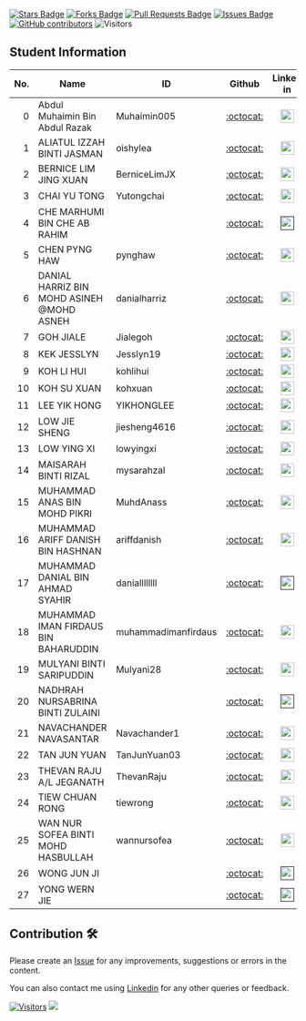 <a href="https://github.com/drshahizan/HPDP/stargazers"><img src="https://img.shields.io/github/stars/drshahizan/HPDP" alt="Stars Badge"/></a>
<a href="https://github.com/drshahizan/HPDP/network/members"><img src="https://img.shields.io/github/forks/drshahizan/HPDP" alt="Forks Badge"/></a>
<a href="https://github.com/drshahizan/HPDP/pulls"><img src="https://img.shields.io/github/issues-pr/drshahizan/HPDP" alt="Pull Requests Badge"/></a>
<a href="https://github.com/drshahizan/HPDP"><img src="https://img.shields.io/github/issues/drshahizan/HPDP" alt="Issues Badge"/></a>
<a href="https://github.com/drshahizan/HPDP/graphs/contributors"><img alt="GitHub contributors" src="https://img.shields.io/github/contributors/drshahizan/HPDP?color=2b9348"></a>
![Visitors](https://api.visitorbadge.io/api/visitors?path=https%3A%2F%2Fgithub.com%2Fdrshahizan%2FHPDP&labelColor=%23d9e3f0&countColor=%23697689&style=flat)

## Student Information

| No. | Name                                     | ID          | Github                         | Linked in | Portfolio |
|-----:|------------------------------------------|-------------|:--------------------------------:| :--------------------------------:|:--------------------------------:|
| 0   | Abdul Muhaimin Bin Abdul Razak          |Muhaimin005             | [:octocat:](https://github.com/Muhaimin005) |<a href="https://www.linkedin.com/in/abdul-muhaimin-65390b23b?utm_source=share&utm_campaign=share_via&utm_content=profile&utm_medium=android_app" ><img src="../../images/linkedin.png" width="24px" height="24px" ></a> | <a href="Muhaimin005"><img src="../../images/portfolio.png" width="24px" height="24px"></a> |
| 1   | ALIATUL IZZAH BINTI JASMAN         |oishylea            | [:octocat:](https://github.com/oishylea) |<a href="https://www.linkedin.com/in/aliatul-izzah/" ><img src="../../images/linkedin.png" width="24px" height="24px" ></a> | <a href="https://oishylea.github.io/IzzahPortfolio/"><img src="../../images/portfolio.png" width="24px" height="24px"></a> |
| 2   | BERNICE LIM JING XUAN               |BerniceLimJX             | [:octocat:](https://github.com/BerniceLimJX) |<a href="https://www.linkedin.com/in/bernice-lim-jing-xuan-2a339b1b8/" ><img src="../../images/linkedin.png" width="24px" height="24px" ></a> | <a href="BerniceLimJX"><img src="../../images/portfolio.png" width="24px" height="24px"></a> |
| 3   | CHAI YU TONG                        |Yutongchai             | [:octocat:](https://github.com/Yutongchai) |<a href="https://www.linkedin.com/in/yu-tong-chai-073b131a7" ><img src="../../images/linkedin.png" width="24px" height="24px" ></a> | <a href="Yutongchai"><img src="../../images/portfolio.png" width="24px" height="24px"></a> |
| 4   | CHE MARHUMI BIN CHE AB RAHIM       |             | [:octocat:]() |<a href="" ><img src="../../images/linkedin.png" width="24px" height="24px" ></a> | <a href=""><img src="../../images/portfolio.png" width="24px" height="24px"></a> |
| 5   | CHEN PYNG HAW                      | pynghaw            | [:octocat:](https://github.com/pynghaw) |<a href="https://www.linkedin.com/in/pynghaw-chen/" ><img src="../../images/linkedin.png" width="24px" height="24px" ></a> | <a href="pynghaw"><img src="../../images/portfolio.png" width="24px" height="24px"></a> |
| 6   | DANIAL HARRIZ BIN MOHD ASINEH @MOHD ASNEH |  danialharriz  | [:octocat:](https://github.com/danialharriz) |<a href="https://www.linkedin.com/in/danialharriz/" ><img src="../../images/linkedin.png" width="24px" height="24px" ></a> | <a href="danialharriz"><img src="../../images/portfolio.png" width="24px" height="24px"></a> |
| 7   | GOH JIALE                           | Jialegoh            | [:octocat:](https://github.com/Jialegoh) |<a href="https://www.linkedin.com/in/jiale-goh-ba9b712a6/" ><img src="../../images/linkedin.png" width="24px" height="24px" ></a> | <a href="https://github.com/drshahizan/HPDP/blob/main/2425/student/Jialegoh"><img src="../../images/portfolio.png" width="24px" height="24px"></a> |
| 8   | KEK JESSLYN                         |Jesslyn19             | [:octocat:](https://github.com/Jesslyn19) |<a href="https://www.linkedin.com/in/kek-jesslyn-a07117268/" ><img src="../../images/linkedin.png" width="24px" height="24px" ></a> | <a href="Jesslyn19"><img src="../../images/portfolio.png" width="24px" height="24px"></a> |
| 9   | KOH LI HUI                          | kohlihui            | [:octocat:](https://github.com/kohlihui) |<a href="https://www.linkedin.com/in/koh-li-hui-4600a6257/" ><img src="../../images/linkedin.png" width="24px" height="24px" ></a> | <a href="https://github.com/drshahizan/HPDP/tree/main/2425/student/kohlihui"><img src="../../images/portfolio.png" width="24px" height="24px"></a> |
| 10  | KOH SU XUAN                         | kohxuan     | [:octocat:](https://github.com/kohxuan) | <a href="https://www.linkedin.com/in/su-xuan-koh-824795260/"><img src="../../images/linkedin.png" width="24px" height="24px" ></a> | <a href="https://github.com/drshahizan/HPDP/tree/main/2425/student/kohxuan"><img src="../../images/portfolio.png" width="24px" height="24px"></a> |
| 11  | LEE YIK HONG                        | YIKHONGLEE            | [:octocat:](https://github.com/YIKHONGLEE) |<a href="https://www.linkedin.com/in/yik-hong-lee-031143245/" ><img src="../../images/linkedin.png" width="24px" height="24px" ></a> | <a href="https://github.com/drshahizan/HPDP/blob/main/2425/student/YIKHONGLEE/Readme.md"><img src="../../images/portfolio.png" width="24px" height="24px"></a> |
| 12  | LOW JIE SHENG                       | jiesheng4616       | [:octocat:](https://github.com/jiesheng4616) | <a href="https://www.linkedin.com/in/low-jie-sheng-97755825b/"><img src="../../images/linkedin.png" width="24px" height="24px"></a> | <a href="https://github.com/drshahizan/HPDP/tree/main/2425/student/jiesheng4616/readme.md"><img src="../../images/portfolio.png" width="24px" height="24px"></a> |
| 13  | LOW YING XI                         |      lowyingxi       | [:octocat:](https://github.com/lowyingxi) |<a href="https://www.linkedin.com/in/low-ying-xi-075a00260/" ><img src="../../images/linkedin.png" width="24px" height="24px" ></a> | <a href="https://github.com/drshahizan/HPDP/tree/main/2425/student/lowyingxi"><img src="../../images/portfolio.png" width="24px" height="24px"></a> |
| 14  | MAISARAH BINTI RIZAL                | mysarahzal            | [:octocat:](https://github.com/mysarahzal) |<a href="https://www.linkedin.com/in/maisarah-rizal-737067255/" ><img src="../../images/linkedin.png" width="24px" height="24px" ></a> | <a href=""><img src="../../images/portfolio.png" width="24px" height="24px"></a> |
| 15  | MUHAMMAD ANAS BIN MOHD PIKRI       | MuhdAnass             | [:octocat:]() |<a href="https://linkedin.com/in/muhd-anas-pikri" ><img src="../../images/linkedin.png" width="24px" height="24px" ></a> | <a href=""><img src="../../images/portfolio.png" width="24px" height="24px"></a> |
| 16  | MUHAMMAD ARIFF DANISH BIN HASHNAN  | ariffdanish            | [:octocat:](https://github.com/ariffdanish) |<a href="https://www.linkedin.com/in/ariffdanish" ><img src="../../images/linkedin.png" width="24px" height="24px" ></a> | <a href="https://github.com/drshahizan/HPDP/tree/main/2425/student/ariffdanish"><img src="../../images/portfolio.png" width="24px" height="24px"></a> |
| 17  | MUHAMMAD DANIAL BIN AHMAD SYAHIR   |daniallllllll             | [:octocat:]() |<a href="" ><img src="../../images/linkedin.png" width="24px" height="24px" ></a> | <a href=""><img src="../../images/portfolio.png" width="24px" height="24px"></a> |
| 18  | MUHAMMAD IMAN FIRDAUS BIN BAHARUDDIN |muhammadimanfirdaus             | [:octocat:](https://github.com/MuhammadImanFirdaus) |<a href="https://www.linkedin.com/in/imanfirdaus-a22ec0216" ><img src="../../images/linkedin.png" width="24px" height="24px" ></a> | <a href="https://github.com/drshahizan/HPDP/tree/main/2425/student/muhammadimanfirdaus"><img src="../../images/portfolio.png" width="24px" height="24px"></a> |
| 19  | MULYANI BINTI SARIPUDDIN           |Mulyani28             | [:octocat:](https://github.com/Mulyani28) |<a href="https://www.linkedin.com/in/mulyani-saripuddin-387684261/" ><img src="../../images/linkedin.png" width="24px" height="24px" ></a> | <a href="Mulyani28"><img src="../../images/portfolio.png" width="24px" height="24px"></a> |
| 20  | NADHRAH NURSABRINA BINTI ZULAINI   |             | [:octocat:]() |<a href="" ><img src="../../images/linkedin.png" width="24px" height="24px" ></a> | <a href=""><img src="../../images/portfolio.png" width="24px" height="24px"></a> |
| 21  | NAVACHANDER NAVASANTAR       |  Navachander1           | [:octocat:](https://github.com/Navachander1) |<a href="https://www.linkedin.com/in/navachander-navasantar/" ><img src="../../images/linkedin.png" width="24px" height="24px" ></a> | <a href=""><img src="../../images/portfolio.png" width="24px" height="24px"></a> |
| 22  | TAN JUN YUAN                       |   TanJunYuan03          | [:octocat:](https://github.com/TanJunYuan03) |<a href="https://www.linkedin.com/in/jun-yuan-tan-49a673261/" ><img src="../../images/linkedin.png" width="24px" height="24px" ></a> | <a href=""><img src="../../images/portfolio.png" width="24px" height="24px"></a> |
| 23  | THEVAN RAJU A/L JEGANATH           |ThevanRaju             | [:octocat:](https://github.com/ThevanRaju) |<a href="https://www.linkedin.com/in/thevan-raju-jeganath" ><img src="../../images/linkedin.png" width="24px" height="24px" ></a> | <a href="https://github.com/drshahizan/HPDP/blob/main/2425/student/ThevanRaju/readme.md"><img src="../../images/portfolio.png" width="24px" height="24px"></a> |
| 24  | TIEW CHUAN RONG                    |tiewrong             | [:octocat:](https://github.com/tiewrong) |<a href="https://www.linkedin.com/in/tiew-chuan-rong-915747262?lipi=urn%3Ali%3Apage%3Ad_flagship3_profile_view_base_contact_details%3BWo4AYSlnQJmmYEm6pesMag%3D%3D" ><img src="../../images/linkedin.png" width="24px" height="24px" ></a> | <a href="tiewrong"><img src="../../images/portfolio.png" width="24px" height="24px"></a> |
| 25  | WAN NUR SOFEA BINTI MOHD HASBULLAH |wannursofea             | [:octocat:](https://github.com/wannursofea) |<a href="https://www.linkedin.com/in/wan-nur-sofea-mohd-hasbullah-80ba01260/" ><img src="../../images/linkedin.png" width="24px" height="24px" ></a> | <a href="wannursofea"><img src="../../images/portfolio.png" width="24px" height="24px"></a> |
| 26  | WONG JUN JI                        |             | [:octocat:]() |<a href="" ><img src="../../images/linkedin.png" width="24px" height="24px" ></a> | <a href=""><img src="../../images/portfolio.png" width="24px" height="24px"></a> |
| 27  | YONG WERN JIE                      |             | [:octocat:]() |<a href="" ><img src="../../images/linkedin.png" width="24px" height="24px" ></a> | <a href=""><img src="../../images/portfolio.png" width="24px" height="24px"></a> |


## Contribution 🛠️
Please create an [Issue](https://github.com/drshahizan/HPDP/issues) for any improvements, suggestions or errors in the content.

You can also contact me using [Linkedin](https://www.linkedin.com/in/drshahizan/) for any other queries or feedback.

[![Visitors](https://api.visitorbadge.io/api/visitors?path=https%3A%2F%2Fgithub.com%2Fdrshahizan&labelColor=%23697689&countColor=%23555555&style=plastic)](https://visitorbadge.io/status?path=https%3A%2F%2Fgithub.com%2Fdrshahizan)
![](https://hit.yhype.me/github/profile?user_id=81284918)


